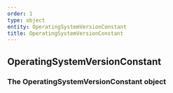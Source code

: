 ```yaml
---
order: 1
type: object
entity: OperatingSystemVersionConstant 
title: OperatingSystemVersionConstant 
---
```


## OperatingSystemVersionConstant 
### The OperatingSystemVersionConstant object

